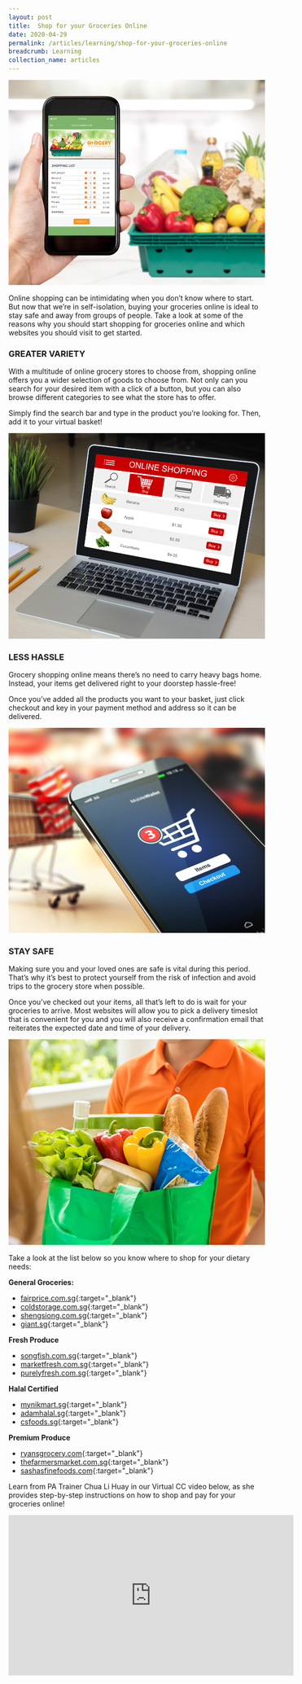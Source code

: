 ```yaml
---
layout: post
title:  Shop for your Groceries Online
date: 2020-04-29
permalink: /articles/learning/shop-for-your-groceries-online
breadcrumb: Learning
collection_name: articles
---
```

![Shop for your Groceries Online](/images/content-articles/learning/shop-for-your-groceries-online-img1.jpg)

Online shopping can be intimidating when you don’t know where to start. But now that we’re in self-isolation, buying your groceries online is ideal to stay safe and away from groups of people. Take a look at some of the reasons why you should start shopping for groceries online and which websites you should visit to get started.

### GREATER VARIETY
With a multitude of online grocery stores to choose from, shopping online offers you a wider selection of goods to choose from. Not only can you search for your desired item with a click of a button, but you can also browse different categories to see what the store has to offer. 

Simply find the search bar and type in the product you’re looking for. Then, add it to your virtual basket!

![Shop for your Groceries Online](/images/content-articles/learning/shop-for-your-groceries-online-img2.jpg)

### LESS HASSLE
Grocery shopping online means there’s no need to carry heavy bags home. Instead, your items get delivered right to your doorstep hassle-free!

Once you’ve added all the products you want to your basket, just click checkout and key in your payment method and address so it can be delivered.

![Shop for your Groceries Online](/images/content-articles/learning/shop-for-your-groceries-online-img3.jpg)

### STAY SAFE
Making sure you and your loved ones are safe is vital during this period. That’s why it’s best to protect yourself from the risk of infection and avoid trips to the grocery store when possible.

Once you’ve checked out your items, all that’s left to do is wait for your groceries to arrive. Most websites will allow you to pick a delivery timeslot that is convenient for you and you will also receive a confirmation email that reiterates the expected date and time of your delivery.

![Shop for your Groceries Online](/images/content-articles/learning/shop-for-your-groceries-online-img4.jpg)

Take a look at the list below so you know where to shop for your dietary needs:

**General Groceries:**
- [fairprice.com.sg](https://www.fairprice.com.sg/){:target="_blank"}
- [coldstorage.com.sg](https://coldstorage.com.sg/){:target="_blank"}
- [shengsiong.com.sg](http://shengsiong.com.sg/){:target="_blank"}
- [giant.sg](https://giant.sg/){:target="_blank"}

**Fresh Produce**
- [songfish.com.sg](https://songfish.com.sg/){:target="_blank"}
- [marketfresh.com.sg](https://marketfresh.com.sg/){:target="_blank"}
- [purelyfresh.com.sg](hhttps://purelyfresh.com.sg/){:target="_blank"}

**Halal Certified**
- [mynikmart.sg](https://mynikmart.sg/){:target="_blank"}
- [adamhalal.sg](https://adamhalal.sg/){:target="_blank"}
- [csfoods.sg](https://csfoods.sg/){:target="_blank"}

**Premium Produce**
- [ryansgrocery.com](https://www.ryansgrocery.com/){:target="_blank"}
- [thefarmersmarket.com.sg](https://www.farmersmarket.com.sg/){:target="_blank"}
- [sashasfinefoods.com](https://sashasfinefoods.com/){:target="_blank"}

Learn from PA Trainer Chua Li Huay in our Virtual CC video below, as she provides step-by-step instructions on how to shop and pay for your groceries online!

<div class="facebook-responsive">
    <iframe src="https://www.facebook.com/plugins/video.php?href=https%3A%2F%2Fwww.facebook.com%2FMGsWanted%2Fvideos%2F669740517154793%2F&show_text=0&width=560" width="560" height="315" style="border:none;overflow:hidden" scrolling="no" frameborder="0" allowTransparency="true" allowFullScreen="true"></iframe>
</div>